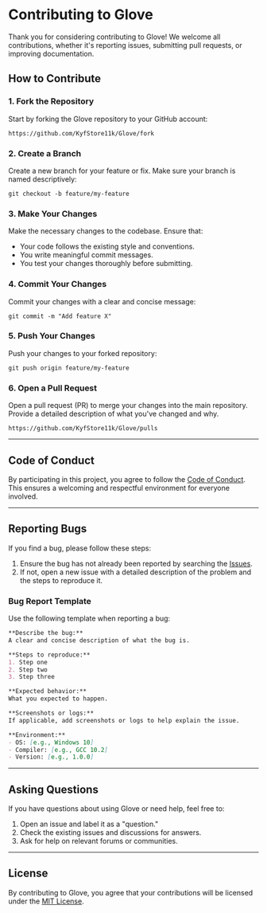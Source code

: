 # Contributing to Glove

Thank you for considering contributing to Glove! We welcome all contributions, whether it's reporting issues, submitting pull requests, or improving documentation.

## How to Contribute

### 1. Fork the Repository
Start by forking the Glove repository to your GitHub account:

`https://github.com/KyfStore11k/Glove/fork`

### 2. Create a Branch
Create a new branch for your feature or fix. Make sure your branch is named descriptively:

`git checkout -b feature/my-feature`

### 3. Make Your Changes
Make the necessary changes to the codebase. Ensure that:
- Your code follows the existing style and conventions.
- You write meaningful commit messages.
- You test your changes thoroughly before submitting.

### 4. Commit Your Changes
Commit your changes with a clear and concise message:

`git commit -m "Add feature X"`

### 5. Push Your Changes
Push your changes to your forked repository:

`git push origin feature/my-feature`

### 6. Open a Pull Request
Open a pull request (PR) to merge your changes into the main repository. Provide a detailed description of what you've changed and why.

`https://github.com/KyfStore11k/Glove/pulls`

---

## Code of Conduct

By participating in this project, you agree to follow the [Code of Conduct](https://github.com/KyfStore11k/Glove/blob/master/CODE_OF_CONDUCT.md). This ensures a welcoming and respectful environment for everyone involved.

---

## Reporting Bugs

If you find a bug, please follow these steps:
1. Ensure the bug has not already been reported by searching the [Issues](https://github.com/KyfStore11k/Glove/issues).
2. If not, open a new issue with a detailed description of the problem and the steps to reproduce it.

### Bug Report Template

Use the following template when reporting a bug:

```markdown
**Describe the bug:**
A clear and concise description of what the bug is.

**Steps to reproduce:**
1. Step one
2. Step two
3. Step three

**Expected behavior:**
What you expected to happen.

**Screenshots or logs:**
If applicable, add screenshots or logs to help explain the issue.

**Environment:**
- OS: [e.g., Windows 10]
- Compiler: [e.g., GCC 10.2]
- Version: [e.g., 1.0.0]
```

---

## Asking Questions

If you have questions about using Glove or need help, feel free to:
1. Open an issue and label it as a "question."
2. Check the existing issues and discussions for answers.
3. Ask for help on relevant forums or communities.

---

## License

By contributing to Glove, you agree that your contributions will be licensed under the [MIT License](https://github.com/KyfStore11k/Glove/blob/master/LICENSE).

